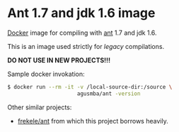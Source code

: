 # Ant 1.7 and jdk 1.6 image

[Docker](https://www.docker.io/) image for compiling with [ant](https://ant.apache.org) 1.7 and jdk 1.6.

This is an image used strictly for *legacy* compilations.

**DO NOT USE IN NEW PROJECTS!!!**

Sample docker invokation:

```sh
$ docker run --rm -it -v /local-source-dir:/source \
                      agusmba/ant -version
```

Other similar projects:

* [frekele/ant](https://github.com/frekele/docker-ant) from which this project borrows heavily.